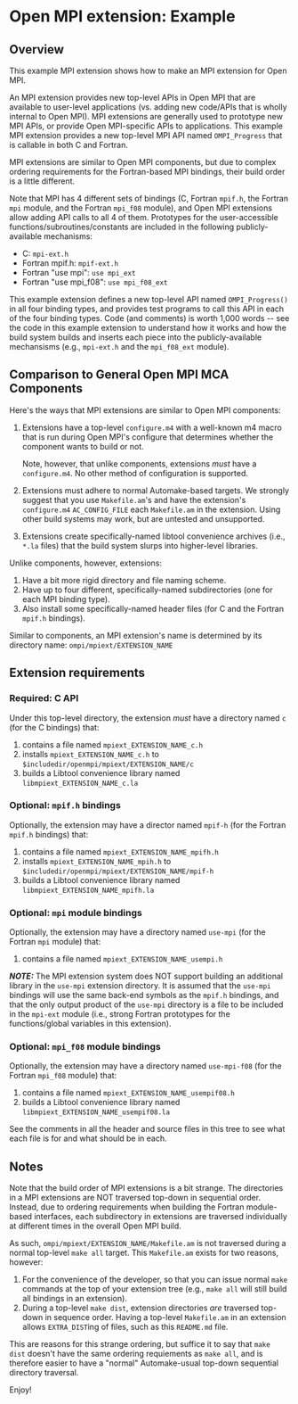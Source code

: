# Open MPI extension: Example

## Overview

This example MPI extension shows how to make an MPI extension for Open
MPI.

An MPI extension provides new top-level APIs in Open MPI that are
available to user-level applications (vs. adding new code/APIs that is
wholly internal to Open MPI).  MPI extensions are generally used to
prototype new MPI APIs, or provide Open MPI-specific APIs to
applications.  This example MPI extension provides a new top-level MPI
API named `OMPI_Progress` that is callable in both C and Fortran.

MPI extensions are similar to Open MPI components, but due to
complex ordering requirements for the Fortran-based MPI bindings,
their build order is a little different.

Note that MPI has 4 different sets of bindings (C, Fortran `mpif.h`,
the Fortran `mpi` module, and the Fortran `mpi_f08` module), and Open
MPI extensions allow adding API calls to all 4 of them.  Prototypes
for the user-accessible functions/subroutines/constants are included
in the following publicly-available mechanisms:

* C: `mpi-ext.h`
* Fortran mpif.h: `mpif-ext.h`
* Fortran "use mpi": `use mpi_ext`
* Fortran "use mpi_f08": `use mpi_f08_ext`

This example extension defines a new top-level API named
`OMPI_Progress()` in all four binding types, and provides test programs
to call this API in each of the four binding types.  Code (and
comments) is worth 1,000 words -- see the code in this example
extension to understand how it works and how the build system builds
and inserts each piece into the publicly-available mechansisms (e.g.,
`mpi-ext.h` and the `mpi_f08_ext` module).

## Comparison to General Open MPI MCA Components

Here's the ways that MPI extensions are similar to Open MPI
components:

1. Extensions have a top-level `configure.m4` with a well-known m4 macro
   that is run during Open MPI's configure that determines whether the
   component wants to build or not.

   Note, however, that unlike components, extensions *must* have a
   `configure.m4`.  No other method of configuration is supported.

1. Extensions must adhere to normal Automake-based targets.  We
   strongly suggest that you use `Makefile.am`'s and have the
   extension's `configure.m4` `AC_CONFIG_FILE` each `Makefile.am` in
   the extension.  Using other build systems may work, but are
   untested and unsupported.

1. Extensions create specifically-named libtool convenience archives
   (i.e., `*.la` files) that the build system slurps into higher-level
   libraries.

Unlike components, however, extensions:

1. Have a bit more rigid directory and file naming scheme.
1. Have up to four different, specifically-named subdirectories (one
   for each MPI binding type).
1. Also install some specifically-named header files (for C and the
   Fortran `mpif.h` bindings).

Similar to components, an MPI extension's name is determined by its
directory name: `ompi/mpiext/EXTENSION_NAME`

## Extension requirements

### Required: C API

Under this top-level directory, the extension *must* have a directory
named `c` (for the C bindings) that:

1. contains a file named `mpiext_EXTENSION_NAME_c.h`
1. installs `mpiext_EXTENSION_NAME_c.h` to
   `$includedir/openmpi/mpiext/EXTENSION_NAME/c`
1. builds a Libtool convenience library named
   `libmpiext_EXTENSION_NAME_c.la`

### Optional: `mpif.h` bindings

Optionally, the extension may have a director named `mpif-h` (for the
Fortran `mpif.h` bindings) that:

1. contains a file named `mpiext_EXTENSION_NAME_mpifh.h`
1. installs `mpiext_EXTENSION_NAME_mpih.h` to
   `$includedir/openmpi/mpiext/EXTENSION_NAME/mpif-h`
1. builds a Libtool convenience library named
   `libmpiext_EXTENSION_NAME_mpifh.la`

### Optional: `mpi` module bindings

Optionally, the extension may have a directory named `use-mpi` (for the
Fortran `mpi` module) that:

1. contains a file named `mpiext_EXTENSION_NAME_usempi.h`

***NOTE:*** The MPI extension system does NOT support building an
additional library in the `use-mpi` extension directory.  It is
assumed that the `use-mpi` bindings will use the same back-end symbols
as the `mpif.h` bindings, and that the only output product of the
`use-mpi` directory is a file to be included in the `mpi-ext` module
(i.e., strong Fortran prototypes for the functions/global variables in
this extension).

### Optional: `mpi_f08` module bindings

Optionally, the extension may have a directory named `use-mpi-f08` (for
the Fortran `mpi_f08` module) that:

1. contains a file named `mpiext_EXTENSION_NAME_usempif08.h`
1. builds a Libtool convenience library named
   `libmpiext_EXTENSION_NAME_usempif08.la`

See the comments in all the header and source files in this tree to
see what each file is for and what should be in each.

## Notes

Note that the build order of MPI extensions is a bit strange.  The
directories in a MPI extensions are NOT traversed top-down in
sequential order.  Instead, due to ordering requirements when building
the Fortran module-based interfaces, each subdirectory in extensions
are traversed individually at different times in the overall Open MPI
build.

As such, `ompi/mpiext/EXTENSION_NAME/Makefile.am` is not traversed
during a normal top-level `make all` target.  This `Makefile.am`
exists for two reasons, however:

1. For the convenience of the developer, so that you can issue normal
   `make` commands at the top of your extension tree (e.g., `make all`
   will still build all bindings in an extension).
1. During a top-level `make dist`, extension directories *are*
   traversed top-down in sequence order.  Having a top-level
   `Makefile.am` in an extension allows `EXTRA_DIST`ing of files, such
   as this `README.md` file.

This are reasons for this strange ordering, but suffice it to say that
`make dist` doesn't have the same ordering requiements as `make all`,
and is therefore easier to have a "normal" Automake-usual top-down
sequential directory traversal.

Enjoy!
